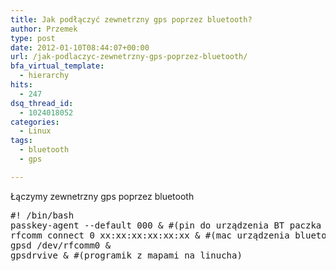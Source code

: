 ```yaml
---
title: Jak podłączyć zewnetrzny gps poprzez bluetooth?
author: Przemek
type: post
date: 2012-01-10T08:44:07+00:00
url: /jak-podlaczyc-zewnetrzny-gps-poprzez-bluetooth/
bfa_virtual_template:
  - hierarchy
hits:
  - 247
dsq_thread_id:
  - 1024018052
categories:
  - Linux
tags:
  - bluetooth
  - gps

---
```

<!--more--> Łączymy zewnetrzny gps poprzez bluetooth

<pre class="lang:default decode:true">#! /bin/bash
passkey-agent --default 000 & #(pin do urządzenia BT paczka w bluez-utils)
rfcomm connect 0 xx:xx:xx:xx:xx:xx & #(mac urządzenia bluetooth)
gpsd /dev/rfcomm0 &
gpsdrvive & #(programik z mapami na linucha)</pre>